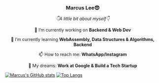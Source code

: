 <h3 align="center">Marcus Lee😎</h3>

<p align="center"><i>👇A little bit about myself👇</i></p>

<p align="center">🔭 I’m currently working on <strong>Backend & Web Dev</strong></p>
<p align="center">🌱 I’m currently learning <strong>WebAssembly, Data Structures & Algorithms, Backend</strong></p>
<p align="center">📫 How to reach me: <strong>WhatsApp/Instagram</strong></p>
<p align="center">💭 My dreams: <strong>Work at Google & Build a Tech Startup</strong></p>
<!--
- 👯 I’m looking to collaborate on ...
- 💬 Ask me about ...
- 😄 Pronouns: ...
- ⚡ Fun fact: ...
-->
</p>

[![Marcus's GitHub stats](https://github-readme-stats.vercel.app/api?username=marcustut&theme=onedark)](https://github.com/anuraghazra/github-readme-stats)
[![Top Langs](https://github-readme-stats.vercel.app/api/top-langs/?username=marcustut&layout=compact&langs_count=10&hide=html,css,python,plsql,ipynb,jupyter&bg_color=0D1117&text_color=c9d1d9&icon_color=ff3860&title_color=7957d5&hide_border=true)](https://github.com/anuraghazra/github-readme-stats)
